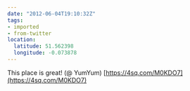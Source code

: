 ```yaml
---
date: "2012-06-04T19:10:32Z"
tags:
- imported
- from-twitter
location:
  latitude: 51.562398
  longitude: -0.073878
---
```

This place is great! \(@ YumYum) [https://4sq.com/M0KDO7](https://4sq.com/M0KDO7)
